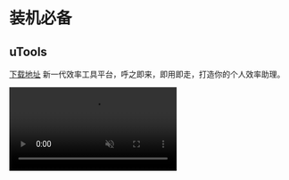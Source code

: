 # 装机必备

## uTools

[下载地址](https://u.tools/download)  新一代效率工具平台，呼之即来，即用即走，打造你的个人效率助理。

<video src="https://res.u-tools.cn/upload/v5/utools5.0.mp4" controls="controls" autoplay="autoplay" muted="muted"/>

## Snipaste

[下载地址](https://zh.snipaste.com/download.html) 开源免费的截图工具，功能强大，支持多种截图方式，支持自定义截图格式，支持多种语言。

## 7-Zip

[下载地址](https://www.7-zip.org/download.html) 免费开源的压缩解压工具，支持多种格式的压缩，解压，归档，文件搜索等功能。

## Geek Uninstaller

[下载地址](https://geekuninstaller.com/download/) 轻量级的卸载工具，支持批量卸载。

## Everything

::: tip 搭配推荐
Everything 推荐搭配 [uTools](#utools) `find` 使用。
:::

[下载地址](https://www.voidtools.com/downloads/) 基于名称快速定位文件和文件夹的搜索工具。


## PotPlayer

[下载地址](https://potplayer.daum.net/?lang=zh_CN) 免费开源的媒体播放器，支持多种格式的视频播放，支持直播，字幕，弹幕，音效，字体，字体大小调整，画中画，倍速播放等功能。